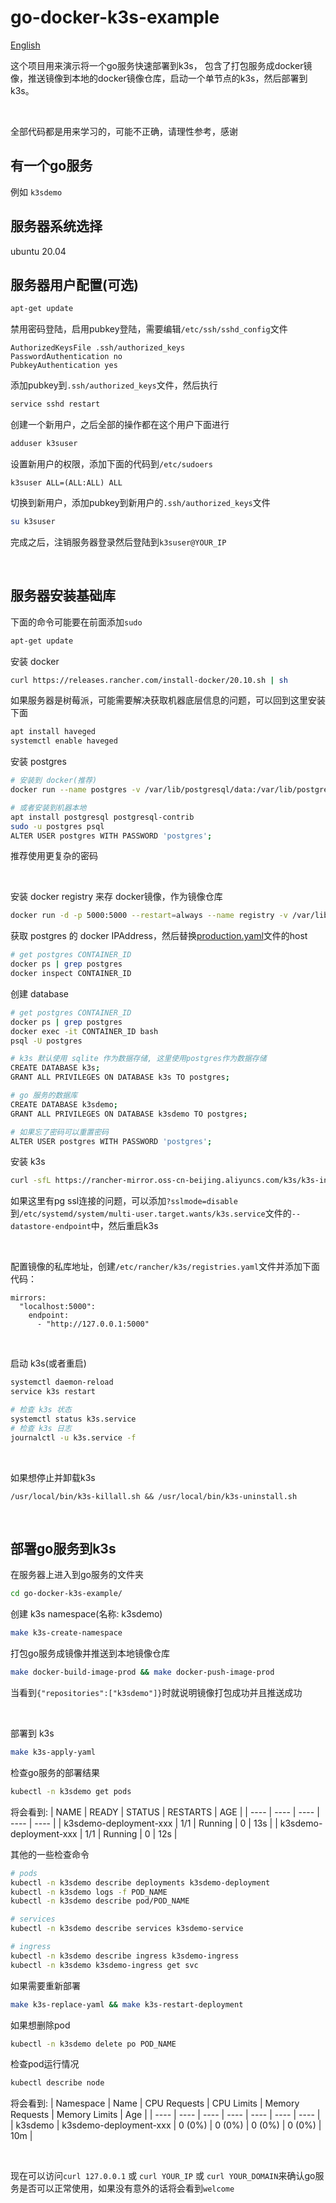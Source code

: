 # go-docker-k3s-example

[English](./README.md)

这个项目用来演示将一个go服务快速部署到k3s， 包含了打包服务成docker镜像，推送镜像到本地的docker镜像仓库，启动一个单节点的k3s，然后部署到k3s。

<br/>

全部代码都是用来学习的，可能不正确，请理性参考，感谢

## 有一个go服务

例如 ```k3sdemo```

## 服务器系统选择

ubuntu 20.04

## 服务器用户配置(可选)

```bash
apt-get update
```

禁用密码登陆，启用pubkey登陆，需要编辑```/etc/ssh/sshd_config```文件
```
AuthorizedKeysFile .ssh/authorized_keys
PasswordAuthentication no
PubkeyAuthentication yes
```

添加pubkey到```.ssh/authorized_keys```文件，然后执行
```bash
service sshd restart
```

创建一个新用户，之后全部的操作都在这个用户下面进行
```bash
adduser k3suser
```

设置新用户的权限，添加下面的代码到```/etc/sudoers```
```
k3suser ALL=(ALL:ALL) ALL
```

切换到新用户，添加pubkey到新用户的```.ssh/authorized_keys```文件
```bash
su k3suser
```

完成之后，注销服务器登录然后登陆到```k3suser@YOUR_IP```

<br/>

## 服务器安装基础库

下面的命令可能要在前面添加```sudo```

```bash
apt-get update
```

安装 docker
```bash
curl https://releases.rancher.com/install-docker/20.10.sh | sh
```

如果服务器是树莓派，可能需要解决获取机器底层信息的问题，可以回到这里安装下面
```bash
apt install haveged 
systemctl enable haveged
```

安装 postgres
```bash
# 安装到 docker(推荐)
docker run --name postgres -v /var/lib/postgresql/data:/var/lib/postgresql/data -e POSTGRES_PASSWORD=postgres -p 5432:5432 -d --restart=always postgres:latest

# 或者安装到机器本地
apt install postgresql postgresql-contrib
sudo -u postgres psql
ALTER USER postgres WITH PASSWORD 'postgres';
```

推荐使用更复杂的密码

<br/>

安装 docker registry 来存 docker镜像，作为镜像仓库
```bash
docker run -d -p 5000:5000 --restart=always --name registry -v /var/lib/registry/data:/var/lib/registry registry:2
```

获取 postgres 的 docker IPAddress，然后替换[production.yaml](config/production.yaml)文件的host
```bash
# get postgres CONTAINER_ID
docker ps | grep postgres
docker inspect CONTAINER_ID
```

创建 database
```bash
# get postgres CONTAINER_ID
docker ps | grep postgres
docker exec -it CONTAINER_ID bash
psql -U postgres

# k3s 默认使用 sqlite 作为数据存储, 这里使用postgres作为数据存储
CREATE DATABASE k3s;
GRANT ALL PRIVILEGES ON DATABASE k3s TO postgres;

# go 服务的数据库
CREATE DATABASE k3sdemo;
GRANT ALL PRIVILEGES ON DATABASE k3sdemo TO postgres;

# 如果忘了密码可以重置密码
ALTER USER postgres WITH PASSWORD 'postgres';
```

安装 k3s
```bash
curl -sfL https://rancher-mirror.oss-cn-beijing.aliyuncs.com/k3s/k3s-install.sh | INSTALL_K3S_MIRROR=cn INSTALL_K3S_SKIP_START=true sh -s - server --docker --datastore-endpoint="postgres://postgres:postgres@localhost:5432/k3s?sslmode=disable" --etcd-disable-snapshots
```
如果这里有pg ssl连接的问题，可以添加```?sslmode=disable```到```/etc/systemd/system/multi-user.target.wants/k3s.service```文件的```--datastore-endpoint```中，然后重启k3s

<br/>

配置镜像的私库地址，创建```/etc/rancher/k3s/registries.yaml```文件并添加下面代码：
```
mirrors: 
  "localhost:5000": 
    endpoint: 
      - "http://127.0.0.1:5000"
```
<br/>

启动 k3s(或者重启)
```bash
systemctl daemon-reload
service k3s restart

# 检查 k3s 状态
systemctl status k3s.service
# 检查 k3s 日志
journalctl -u k3s.service -f
```

<br/>

如果想停止并卸载k3s
```
/usr/local/bin/k3s-killall.sh && /usr/local/bin/k3s-uninstall.sh
```

<br/>

## 部署go服务到k3s

在服务器上进入到go服务的文件夹
```bash
cd go-docker-k3s-example/
```

创建 k3s namespace(名称: k3sdemo)
```bash
make k3s-create-namespace
```

打包go服务成镜像并推送到本地镜像仓库
```bash
make docker-build-image-prod && make docker-push-image-prod
```
当看到```{"repositories":["k3sdemo"]}```时就说明镜像打包成功并且推送成功

<br/>

部署到 k3s 
```bash
make k3s-apply-yaml
```

检查go服务的部署结果
```bash
kubectl -n k3sdemo get pods
```

将会看到:
| NAME | READY | STATUS | RESTARTS | AGE |
| ---- | ---- | ---- | ---- | ---- |
| k3sdemo-deployment-xxx | 1/1 | Running | 0 | 13s |
| k3sdemo-deployment-xxx | 1/1 | Running | 0 | 12s |

其他的一些检查命令
```bash
# pods
kubectl -n k3sdemo describe deployments k3sdemo-deployment
kubectl -n k3sdemo logs -f POD_NAME
kubectl -n k3sdemo describe pod/POD_NAME

# services
kubectl -n k3sdemo describe services k3sdemo-service

# ingress
kubectl -n k3sdemo describe ingress k3sdemo-ingress
kubectl -n k3sdemo k3sdemo-ingress get svc 
```

如果需要重新部署
```bash
make k3s-replace-yaml && make k3s-restart-deployment
```

如果想删除pod
```bash
kubectl -n k3sdemo delete po POD_NAME
```

检查pod运行情况
```bash
kubectl describe node
```
将会看到:
| Namespace | Name | CPU Requests | CPU Limits | Memory Requests | Memory Limits | Age |
| ---- | ---- | ---- | ---- | ---- | ---- | ---- |
| k3sdemo | k3sdemo-deployment-xxx | 0 (0%) | 0 (0%) | 0 (0%) | 0 (0%) | 10m |

<br/>

现在可以访问```curl 127.0.0.1``` 或 ```curl YOUR_IP``` 或 ```curl YOUR_DOMAIN```来确认go服务是否可以正常使用，如果没有意外的话将会看到```welcome```